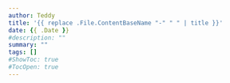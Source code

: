 ```yaml
---
author: Teddy
title: '{{ replace .File.ContentBaseName "-" " " | title }}'
date: {{ .Date }}
#description: ""
summary: ""
tags: []
#ShowToc: true
#TocOpen: true
---
```

